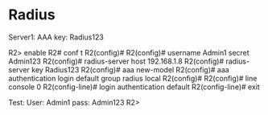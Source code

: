 # Radius
Server1: AAA 
key: Radius123



R2> enable
R2# conf t
R2(config)# 
R2(config)# username Admin1 secret Admin123
R2(config)# radius-server host 192.168.1.8
R2(config)# radius-server key Radius123
R2(config)# aaa new-model
R2(config)# aaa authentication login default group radius  local
R2(config)# 
R2(config)#  line console 0
R2(config-line)# login authentication default
R2(config-line)# exit


Test:
User: Admin1
pass: Admin123 
R2>